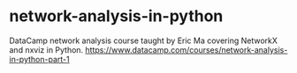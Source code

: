 # network-analysis-in-python
DataCamp network analysis course taught by Eric Ma covering NetworkX and nxviz in Python.
https://www.datacamp.com/courses/network-analysis-in-python-part-1
